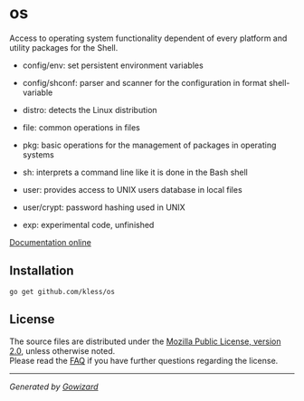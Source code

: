 os
==
Access to operating system functionality dependent of every platform and
utility packages for the Shell.

+ config/env: set persistent environment variables
+ config/shconf: parser and scanner for the configuration in format shell-variable
+ distro: detects the Linux distribution
+ file: common operations in files
+ pkg: basic operations for the management of packages in operating systems
+ sh: interprets a command line like it is done in the Bash shell
+ user: provides access to UNIX users database in local files
+ user/crypt: password hashing used in UNIX

+ exp: experimental code, unfinished

[Documentation online](http://godoc.org/github.com/kless/os)

## Installation

	go get github.com/kless/os

## License

The source files are distributed under the [Mozilla Public License, version 2.0](http://mozilla.org/MPL/2.0/),
unless otherwise noted.  
Please read the [FAQ](http://www.mozilla.org/MPL/2.0/FAQ.html)
if you have further questions regarding the license.

* * *
*Generated by [Gowizard](https://github.com/kless/wizard)*
